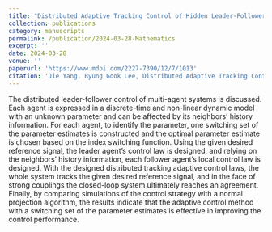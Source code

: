 ```yaml
---
title: "Distributed Adaptive Tracking Control of Hidden Leader-Follower Multi-Agent Systems with Unknown Parameter"
collection: publications
category: manuscripts
permalink: /publication/2024-03-28-Mathematics
excerpt: ''
date: 2024-03-28
venue: ''
paperurl: 'https://www.mdpi.com/2227-7390/12/7/1013'
citation: 'Jie Yang, Byung Gook Lee, Distributed Adaptive Tracking Control of Hidden Leader-Follower Multi-Agent Systems with Unknown Parameter, Mathematics 2024, 12(7), 1013'
---
```


The distributed leader-follower control of multi-agent systems is discussed. Each agent is expressed in a discrete-time and non-linear dynamic model with an unknown parameter and can be affected by its neighbors’ history information. For each agent, to identify the parameter, one switching set of the parameter estimates is constructed and the optimal parameter estimate is chosen based on the index switching function. Using the given desired reference signal, the leader agent’s control law is designed, and relying on the neighbors’ history information, each follower agent’s local control law is designed. With the designed distributed tracking adaptive control laws, the whole system tracks the given desired reference signal, and in the face of strong couplings the closed-loop system ultimately reaches an agreement. Finally, by comparing simulations of the control strategy with a normal projection algorithm, the results indicate that the adaptive control method with a switching set of the parameter estimates is effective in improving the control performance.
